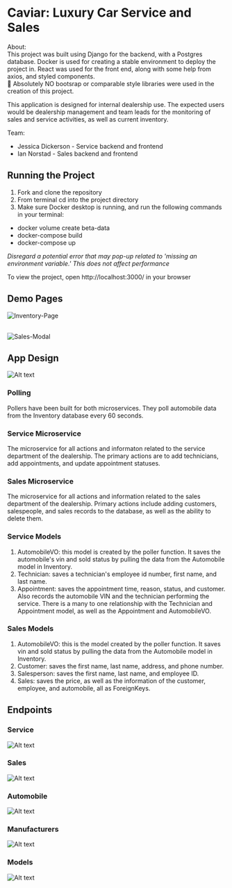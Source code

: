# Caviar: Luxury Car Service and Sales

About:\
This project was built using Django for the backend, with a Postgres database. Docker is used for creating a stable environment to deploy the project in. React was used for the front end, along with some help from axios, and styled components.\
:no_entry_sign:	Absolutely NO bootsrap or comparable style libraries were used in the creation of this project.

This application is designed for internal dealership use. The expected users would be dealership management and team leads for the monitoring of sales and service activities, as well as current inventory.

Team:
* Jessica Dickerson - Service backend and frontend
* Ian Norstad - Sales backend and frontend

## Running the Project

1. Fork and clone the repository
2. From terminal cd into the project directory
3. Make sure Docker desktop is running, and run the following commands in your terminal:
- docker volume create beta-data
- docker-compose build
- docker-compose up

_Disregard a potential error that may pop-up related to 'missing an environment variable.' This does not affect performance_

To view the project, open http://localhost:3000/ in your browser

## Demo Pages

![Inventory-Page](https://github.com/pizzawarrior/CAVIAR-Auto-Sales/assets/94874182/64d97b17-e9ae-4829-bfe0-d0390dcb018c)
<br>
<br>

![Sales-Modal](https://github.com/pizzawarrior/CAVIAR-Auto-Sales/assets/94874182/a7267f5b-8720-483a-9cda-cbe4d3ac195c)

## App Design

![Alt text](./images/Caviar-Model-Diagram.png)


### Polling
Pollers have been built for both microservices. They poll automobile data from the Inventory database every 60 seconds.

### Service Microservice
The microservice for all actions and informaton related to the service department of the dealership. The primary actions are to add technicians, add appointments, and update appointment statuses.

### Sales Microservice
The microservice for all actions and information related to the sales department of the dealership. Primary actions include adding customers, salespeople, and sales records to the database, as well as the ability to delete them.

### Service Models
1. AutomobileVO: this model is created by the poller function. It saves the automobile's vin and sold status by pulling the data from the Automobile model in Inventory.
2. Technician: saves a technician's employee id number, first name, and last name.
3. Appointment: saves the appointment time, reason, status, and customer. Also records the automobile VIN and the technician performing the service. There is a many to one relationship with the Technician and Appointment model, as well as the Appointment and AutomobileVO.

### Sales Models
1. AutomobileVO: this is the model created by the poller function. It saves vin and sold status by pulling the data from the Automobile model in Inventory.
2. Customer: saves the first name, last name, address, and phone number.
3. Salesperson: saves the first name, last name, and employee ID.
4. Sales: saves the price, as well as the information of the customer, employee, and automobile, all as ForeignKeys.


## Endpoints

### Service
![Alt text](./images/Service-Endpoints.png)

### Sales
![Alt text](./images/Sales-Endpoints.png)

### Automobile
![Alt text](./images/Autos-Endpoints.png)

### Manufacturers
![Alt text](./images/Manufacturers-Endpoints.png)

### Models
![Alt text](./images/Models-Endpoints.png)
